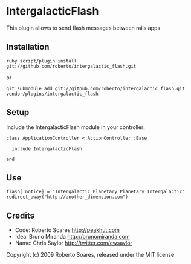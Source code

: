 IntergalacticFlash
==================

This plugin allows to send flash messages between rails apps

Installation
------------

    ruby script/plugin install git://github.com/roberto/intergalactic_flash.git

or

    git submodule add git://github.com/roberto/intergalactic_flash.git vendor/plugins/intergalactic_flash

Setup
-----

Include the IntergalacticFlash module in your controller:

    class ApplicationController < ActionController::Base
      
      include IntergalacticFlash
      
    end

Use
---

    flash[:notice] = "Intergalactic Planetary Planetary Intergalactic"
    redirect_away("http://another_dimension.com")


Credits
-------

* Code: Roberto Soares http://peakhut.com
* Idea: Bruno Miranda http://brunomiranda.com
* Name: Chris Saylor http://twitter.com/cwsaylor

Copyright (c) 2009 Roberto Soares, released under the MIT license
